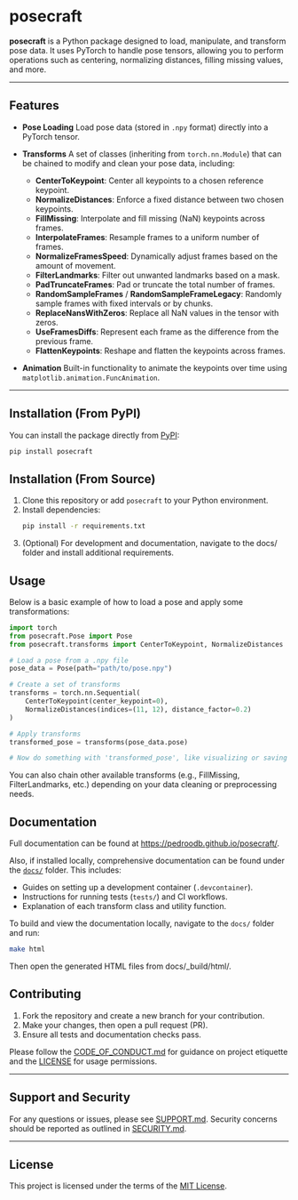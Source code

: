 # posecraft

**posecraft** is a Python package designed to load, manipulate, and transform pose data. It uses PyTorch to handle pose tensors, allowing you to perform operations such as centering, normalizing distances, filling missing values, and more.

---

## Features

- **Pose Loading**
  Load pose data (stored in `.npy` format) directly into a PyTorch tensor.

- **Transforms**
  A set of classes (inheriting from `torch.nn.Module`) that can be chained to modify and clean your pose data, including:
  - **CenterToKeypoint**: Center all keypoints to a chosen reference keypoint.
  - **NormalizeDistances**: Enforce a fixed distance between two chosen keypoints.
  - **FillMissing**: Interpolate and fill missing (NaN) keypoints across frames.
  - **InterpolateFrames**: Resample frames to a uniform number of frames.
  - **NormalizeFramesSpeed**: Dynamically adjust frames based on the amount of movement.
  - **FilterLandmarks**: Filter out unwanted landmarks based on a mask.
  - **PadTruncateFrames**: Pad or truncate the total number of frames.
  - **RandomSampleFrames** / **RandomSampleFrameLegacy**: Randomly sample frames with fixed intervals or by chunks.
  - **ReplaceNansWithZeros**: Replace all NaN values in the tensor with zeros.
  - **UseFramesDiffs**: Represent each frame as the difference from the previous frame.
  - **FlattenKeypoints**: Reshape and flatten the keypoints across frames.

- **Animation**
  Built-in functionality to animate the keypoints over time using `matplotlib.animation.FuncAnimation`.

---

## Installation (From PyPI)

You can install the package directly from [PyPI](https://pypi.org/project/posecraft/):

```bash
pip install posecraft
```

## Installation (From Source)

1. Clone this repository or add `posecraft` to your Python environment.
2. Install dependencies:
   ```bash
   pip install -r requirements.txt
   ```
3.	(Optional) For development and documentation, navigate to the docs/ folder and install additional requirements.

## Usage

Below is a basic example of how to load a pose and apply some transformations:

```python
import torch
from posecraft.Pose import Pose
from posecraft.transforms import CenterToKeypoint, NormalizeDistances

# Load a pose from a .npy file
pose_data = Pose(path="path/to/pose.npy")

# Create a set of transforms
transforms = torch.nn.Sequential(
    CenterToKeypoint(center_keypoint=0),
    NormalizeDistances(indices=(11, 12), distance_factor=0.2)
)

# Apply transforms
transformed_pose = transforms(pose_data.pose)

# Now do something with 'transformed_pose', like visualizing or saving
```

You can also chain other available transforms (e.g., FillMissing, FilterLandmarks, etc.) depending on your data cleaning or preprocessing needs.

## Documentation

Full documentation can be found at https://pedroodb.github.io/posecraft/.

Also, if installed locally, comprehensive documentation can be found under the [`docs/`](docs/) folder. This includes:

- Guides on setting up a development container (`.devcontainer`).
- Instructions for running tests (`tests/`) and CI workflows.
- Explanation of each transform class and utility function.

To build and view the documentation locally, navigate to the `docs/` folder and run:

```bash
make html
```

Then open the generated HTML files from docs/_build/html/.

## Contributing

1. Fork the repository and create a new branch for your contribution.
2. Make your changes, then open a pull request (PR).
3. Ensure all tests and documentation checks pass.

Please follow the [CODE_OF_CONDUCT.md](CODE_OF_CONDUCT.md) for guidance on project etiquette and the [LICENSE](LICENSE) for usage permissions.

---

## Support and Security

For any questions or issues, please see [SUPPORT.md](SUPPORT.md).
Security concerns should be reported as outlined in [SECURITY.md](SECURITY.md).

---

## License

This project is licensed under the terms of the [MIT License](LICENSE).
